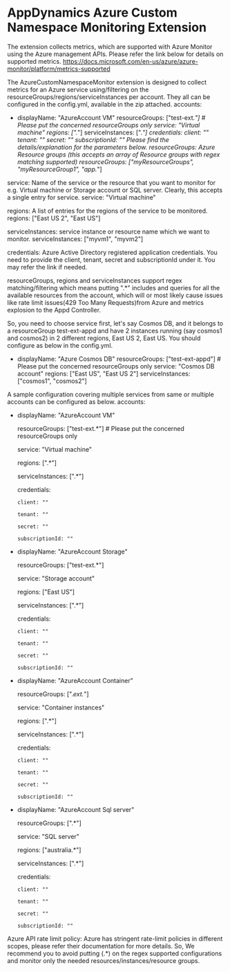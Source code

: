 # AppDynamics Azure Custom Namespace Monitoring Extension

The extension collects metrics, which are supported with Azure Monitor using the Azure management APIs. Please refer the link below for details on supported metrics.
https://docs.microsoft.com/en-us/azure/azure-monitor/platform/metrics-supported

The AzureCustomNamespaceMonitor extension is designed to collect metrics for an Azure  service using/filtering on the resourceGroups/regions/serviceInstances per account. They all can be configured in the config.yml, available in the zip attached.
accounts:
 - displayName: "AzureAccount VM"
   resourceGroups: ["test-ext.*"]  # Please put the concerned resourceGroups only
   service: "Virtual machine"
   regions: [".*"]
   serviceInstances: [".*"]
   credentials:
       client: ""
       tenant: ""
       secret: ""
       subscriptionId: ""
Please find the details/explanation for the parameters below.
resourceGroups: Azure Resource groups (this accepts an array of Resource groups with regex matching supported)
resourceGroups: ["myResourceGroups", "myResourceGroup1", "app.*"]


service: Name of the service or the resource that you want to monitor for e.g. Virtual machine or Storage account or SQL server. Clearly, this accepts a single entry for service.
 service: "Virtual machine"


regions: A list of entries for the regions of the service to be monitored.
regions: ["East US 2", "East US"]


serviceInstances: service instance or resource name which we want to monitor.
serviceInstances: ["myvm1", "myvm2"]


credentials: Azure Active Directory registered application credentials. You need to provide the client, tenant, secret and subscriptionId under it. You may refer the link if needed.

   resourceGroups, regions and serviceInstances support regex matching/filtering which means putting ".*" includes and queries for all the available resources from the account, which will or most likely cause issues like rate limit issues(429 Too Many Requests)from Azure and metrics explosion to the Appd Controller.

So, you need to choose service first, let's say Cosmos DB, and it belongs to a resourceGroup test-ext-appd and have 2 instances running (say cosmos1 and cosmos2) in 2 different regions, East US 2, East US. You should configure  as below in the config.yml. 
  - displayName: "Azure Cosmos DB"
    resourceGroups: ["test-ext-appd"]  # Please put the concerned resourceGroups only
    service: "Cosmos DB account"
    regions: ["East US", "East US 2"]
    serviceInstances: ["cosmos1", "cosmos2"]

A sample configuration covering multiple services from same or multiple accounts can be configured as below.
accounts:

  - displayName: "AzureAccount VM"

    resourceGroups: ["test-ext.*"]  # Please put the concerned resourceGroups only

    service: "Virtual machine"

    regions: [".*"]

    serviceInstances: [".*"]

    credentials:

        client: ""

        tenant: ""

        secret: ""

        subscriptionId: ""



  - displayName: "AzureAccount Storage"

    resourceGroups: ["test-ext.*"]

    service: "Storage account"

    regions: ["East US"]

    serviceInstances: [".*"]

    credentials:

        client: ""

        tenant: ""

        secret: ""

        subscriptionId: ""



  - displayName: "AzureAccount Container"

    resourceGroups: [".*ext.*"]

    service: "Container instances"

    regions: [".*"]

    serviceInstances: [".*"]

    credentials:

        client: ""

        tenant: ""

        secret: ""

        subscriptionId: ""



  - displayName: "AzureAccount Sql server"

    resourceGroups: [".*"]

    service: "SQL server"

    regions: ["australia.*"]

    serviceInstances: [".*"]

    credentials:

        client: ""

        tenant: ""

        secret: ""

        subscriptionId: ""


Azure API rate limit policy: 
Azure has stringent rate-limit policies in different scopes, please refer their documentation for more details. So, We recommend you to avoid putting (.*) on the regex supported configurations and monitor only the needed resources/instances/resource groups.


